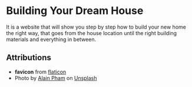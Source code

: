 # Building Your Dream House

It is a website that will show you step by step how to build your new home the right way, that goes from the house location until the right building materials and everything in between.

## Attributions

- **favicon** from [flaticon](https://www.flaticon.com/fr/icone-gratuite/parametres-avec-hammer_81023?term=hammer&page=1&position=4&origin=search&related_id=81023)
- Photo by [Alain Pham](https://unsplash.com/@alain_pham?utm_content=creditCopyText&utm_medium=referral&utm_source=unsplash) on [Unsplash](https://unsplash.com/photos/construction-frame-P_qvsF7Yodw?utm_content=creditCopyText&utm_medium=referral&utm_source=unsplash)
